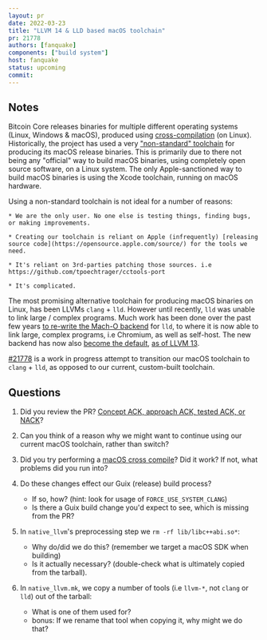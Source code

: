```yaml
---
layout: pr
date: 2022-03-23
title: "LLVM 14 & LLD based macOS toolchain"
pr: 21778
authors: [fanquake]
components: ["build system"]
host: fanquake
status: upcoming
commit:
---
```


## Notes

Bitcoin Core releases binaries for multiple different operating systems (Linux, Windows & macOS), produced using [cross-compilation](https://en.wikipedia.org/wiki/Cross_compiler) (on Linux). Historically, the project has used a very ["non-standard" toolchain](https://github.com/bitcoin/bitcoin/blob/master/contrib/macdeploy/README.md) for producing its macOS release binaries. This is primarily due to there not being any "official" way to build macOS binaries, using completely open source software, on a Linux system. The only Apple-sanctioned way to build macOS binaries is using the Xcode toolchain, running on macOS hardware.

Using a non-standard toolchain is not ideal for a number of reasons:

    * We are the only user. No one else is testing things, finding bugs, or making improvements.

    * Creating our toolchain is reliant on Apple (infrequently) [releasing source code](https://opensource.apple.com/source/) for the tools we need.

    * It's reliant on 3rd-parties patching those sources. i.e https://github.com/tpoechtrager/cctools-port

    * It's complicated.

The most promising alternative toolchain for producing macOS binaries on Linux, has been LLVMs `clang` + `lld`. However until recently, `lld` was unable to link large / complex programs. Much work has been done over the past few years [to re-write the Mach-O backend](https://reviews.llvm.org/rG03f43b3aca3) for `lld`, to where it is now able to link large, complex programs, i.e Chromium, as well as self-host. The new backend has now also [become the default](https://lists.llvm.org/pipermail/llvm-dev/2021-January/147665.html), [as of LLVM 13](https://reviews.llvm.org/D95204).

[#21778](https://github.com/bitcoin/bitcoin/pull/21778) is a work in progress attempt to transition our macOS toolchain to `clang` + `lld`, as opposed to our current, custom-built toolchain.

## Questions

1. Did you review the PR? [Concept ACK, approach ACK, tested ACK, or NACK](https://github.com/bitcoin/bitcoin/blob/master/CONTRIBUTING.md#peer-review)?

2. Can you think of a reason why we might want to continue using our current macOS toolchain, rather than switch?

3. Did you try performing a [macOS cross compile](https://github.com/bitcoin/bitcoin/tree/master/depends#for-macos-cross-compilation)? Did it work? If not, what problems did you run into?

4. Do these changes effect our Guix (release) build process?
    * If so, how? (hint: look for usage of `FORCE_USE_SYSTEM_CLANG`)
    * Is there a Guix build change you'd expect to see, which is missing from the PR?

5. In `native_llvm`'s preprocessing step we `rm -rf lib/libc++abi.so*`:
    * Why do/did we do this? (remember we target a macOS SDK when building)
    * Is it actually necessary? (double-check what is ultimately copied from the tarball).

6. In `native_llvm.mk`, we copy a number of tools (i.e `llvm-*`, not `clang` or `lld`) out of the tarball:
    * What is one of them used for?
    * bonus: If we rename that tool when copying it, why might we do that?


<!-- TODO: After meeting, uncomment and add meeting log between the irc tags
## Meeting Log

{% irc %}
{% endirc %}
-->
